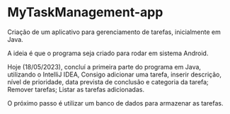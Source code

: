 # MyTaskManagement-app
Criação de um aplicativo para gerenciamento de tarefas, inicialmente em Java.

A ideia é que o programa seja criado para rodar em sistema Android.

Hoje (18/05/2023), concluí a primeira parte do programa em Java, utilizando o IntelliJ IDEA,
Consigo adicionar uma tarefa, inserir descrição, nível de prioridade, data prevista de conclusão e categoria da tarefa;
Remover tarefas;
Listar as tarefas adicionadas.

O próximo passo é utilizar um banco de dados para armazenar as tarefas.

